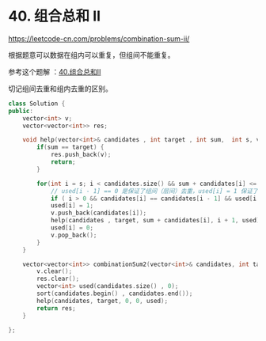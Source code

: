 # 40. 组合总和 II

https://leetcode-cn.com/problems/combination-sum-ii/

根据题意可以数据在组内可以重复，但组间不能重复。

参考这个题解 ：[40.组合总和II](https://github.com/youngyangyang04/leetcode-master/blob/master/problems/0040.%E7%BB%84%E5%90%88%E6%80%BB%E5%92%8CII.md)
 
切记组间去重和组内去重的区别。

```cpp
class Solution {
public:
    vector<int> v;
    vector<vector<int>> res;

    void help(vector<int>& candidates , int target , int sum,  int s, vector<int>& used) {
        if(sum == target) {
            res.push_back(v);
            return;
        }

        for(int i = s; i < candidates.size() && sum + candidates[i] <= target; i++) {
            // used[i - 1] == 0 是保证了组间（层间）去重，used[i] = 1 保证了组内去重。
            if ( i > 0 && candidates[i] == candidates[i - 1] && used[i - 1] == 0) continue;
            used[i] = 1;
            v.push_back(candidates[i]);
            help(candidates , target, sum + candidates[i], i + 1, used);
            used[i] = 0;
            v.pop_back();
        }
    }

    vector<vector<int>> combinationSum2(vector<int>& candidates, int target) {
        v.clear();
        res.clear();
        vector<int> used(candidates.size() , 0);
        sort(candidates.begin() , candidates.end());
        help(candidates, target, 0, 0, used);
        return res;
    }

};
```